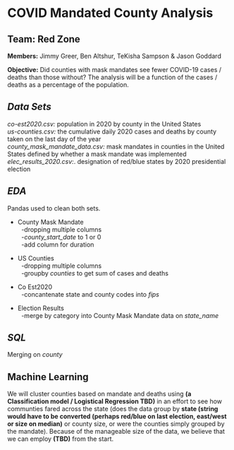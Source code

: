 # COVID Mandated County Analysis

## Team: Red Zone

**Members:** Jimmy Greer, Ben Altshur, TeKisha Sampson &amp; Jason Goddard


**Objective:** Did counties with mask mandates see fewer COVID-19 cases / deaths than those without?  The analysis will be a function of the cases / deaths as a percentage of the population.  

## ***Data Sets***
*co-est2020.csv:*   population in 2020 by county in the United States <br>
*us-counties.csv:*  the cumulative daily 2020 cases and deaths by county taken on the last day of the year <br>
*county_mask_mandate_data.csv:*   mask mandates in counties in the United States defined by whether a mask mandate was implemented <br>
*elec_results_2020.csv:*.  designation of red/blue states by 2020 presidential election 

## ***EDA***
Pandas used to clean both sets.

- County Mask Mandate <br>
&nbsp;&nbsp;-dropping multiple columns <br>
&nbsp;&nbsp;-*county_start_date* to 1 or 0 <br>
&nbsp;&nbsp;-add column for duration 

- US Counties <br>
&nbsp;&nbsp;-dropping multiple columns <br>
&nbsp;&nbsp;-groupby *counties* to get sum of cases and deaths

- Co Est2020 <br>
&nbsp;&nbsp;-concantenate state and county codes into *fips*

- Election Results <br>
&nbsp;&nbsp;-merge by category into County Mask Mandate data on *state_name*

## ***SQL***

Merging on *county*

## Machine Learning
We will cluster counties based on mandate and deaths using **(a Classification model / Logistical Regression TBD)** in an effort to see how communties fared across the state (does the data group by **state (string would have to be converted (perhaps red/blue on last election, east/west or size on median)** or county size, or were the counties simply grouped by the mandate).  Because of the manageable size of the data, we believe that we can employ **(TBD)** from the start.  
